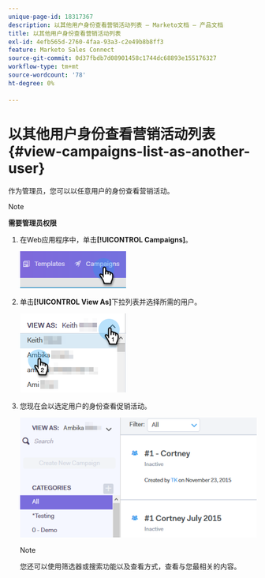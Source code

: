 ```yaml
---
unique-page-id: 18317367
description: 以其他用户身份查看营销活动列表 — Marketo文档 — 产品文档
title: 以其他用户身份查看营销活动列表
exl-id: 4efb565d-2760-4faa-93a3-c2e49b8b8ff3
feature: Marketo Sales Connect
source-git-commit: 0d37fbdb7d08901458c1744dc68893e155176327
workflow-type: tm+mt
source-wordcount: '78'
ht-degree: 0%

---
```


# 以其他用户身份查看营销活动列表 {#view-campaigns-list-as-another-user}

作为管理员，您可以以任意用户的身份查看营销活动。

>[!NOTE]
>
>**需要管理员权限**

1. 在Web应用程序中，单击&#x200B;**[!UICONTROL Campaigns]**。

   ![](assets/one-5.png)

1. 单击&#x200B;**[!UICONTROL View As]**&#x200B;下拉列表并选择所需的用户。

   ![](assets/two-4.png)

1. 您现在会以选定用户的身份查看促销活动。

   ![](assets/three-4.png)

   >[!NOTE]
   >
   >您还可以使用筛选器或搜索功能以及查看方式，查看与您最相关的内容。
